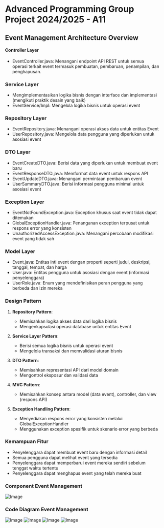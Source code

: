 # Advanced Programming Group Project 2024/2025 - A11

## Event Management Architecture Overview

#### Controller Layer
- EventController.java: Menangani endpoint API REST untuk semua operasi terkait event termasuk pembuatan, pembaruan, penampilan, dan penghapusan.

### Service Layer
- Mengimplementasikan logika bisnis dengan interface dan implementasi (mengikuti praktik desain yang baik)
- EventService/Impl: Mengelola logika bisnis untuk operasi event

### Repository Layer
- EventRepository.java: Menangani operasi akses data untuk entitas Event
- UserRepository.java: Mengelola data pengguna yang diperlukan untuk asosiasi event

### DTO Layer
- EventCreateDTO.java: Berisi data yang diperlukan untuk membuat event baru
- EventResponseDTO.java: Memformat data event untuk respons API
- EventUpdateDTO.java: Menangani permintaan pembaruan event
- UserSummaryDTO.java: Berisi informasi pengguna minimal untuk asosiasi event

### Exception Layer
- EventNotFoundException.java: Exception khusus saat event tidak dapat ditemukan
- GlobalExceptionHandler.java: Penanganan exception terpusat untuk respons error yang konsisten
- UnauthorizedAccessException.java: Menangani percobaan modifikasi event yang tidak sah

### Model Layer
- Event.java: Entitas inti event dengan properti seperti judul, deskripsi, tanggal, tempat, dan harga
- User.java: Entitas pengguna untuk asosiasi dengan event (informasi penyelenggara)
- UserRole.java: Enum yang mendefinisikan peran pengguna yang berbeda dan izin mereka

### Design Pattern
1. **Repository Pattern**: 
   - Memisahkan logika akses data dari logika bisnis
   - Mengenkapsulasi operasi database untuk entitas Event

2. **Service Layer Pattern**: 
   - Berisi semua logika bisnis untuk operasi event
   - Mengelola transaksi dan memvalidasi aturan bisnis

3. **DTO Pattern**:
   - Memisahkan representasi API dari model domain
   - Mengontrol eksposur dan validasi data

4. **MVC Pattern**:
   - Memisahkan konsep antara model (data event), controller, dan view (respons API)

5. **Exception Handling Pattern**:
   - Menyediakan respons error yang konsisten melalui GlobalExceptionHandler
   - Menggunakan exception spesifik untuk skenario error yang berbeda

### Kemampuan Fitur
- Penyelenggara dapat membuat event baru dengan informasi detail
- Semua pengguna dapat melihat event yang tersedia
- Penyelenggara dapat memperbarui event mereka sendiri sebelum tenggat waktu tertentu
- Penyelenggara dapat menghapus event yang telah mereka buat

### Component Event Management
![Image](https://github.com/user-attachments/assets/f6a763d5-81b1-42fa-829e-ff639e387711)

### Code Diagram Event Management
![Image](https://github.com/user-attachments/assets/ea23fb3c-1684-402e-9501-5b87a49f3ee7)
![Image](https://github.com/user-attachments/assets/17b80fc1-4bbc-4112-a62e-fb66422360b7)
![Image](https://github.com/user-attachments/assets/df84aa82-51a5-466a-a6c8-30ee69efa23b)
![Image](https://github.com/user-attachments/assets/f522a0d1-3a6f-4043-b0cd-c516844e0989)